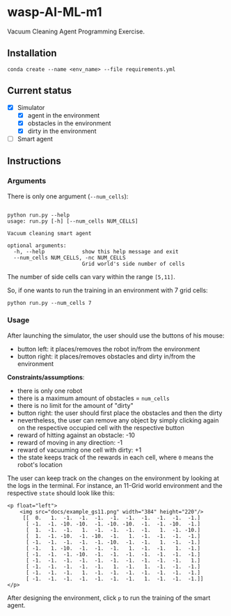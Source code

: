 # wasp-AI-ML-m1
Vacuum Cleaning Agent Programming Exercise. 


## Installation

```
conda create --name <env_name> --file requirements.yml
```


## Current status

* [x] Simulator
  * [x] agent in the environment
  * [x] obstacles in the environment
  * [x] dirty in the environment 
* [ ] Smart agent 

## Instructions

### Arguments

There is only one argument (`--num_cells`):

```

python run.py --help         
usage: run.py [-h] [--num_cells NUM_CELLS]

Vacuum cleaning smart agent

optional arguments:
  -h, --help            show this help message and exit
  --num_cells NUM_CELLS, -nc NUM_CELLS
                        Grid world's side number of cells

```

The number of side cells can vary within the range `[5,11]`.

So, if one wants to run the training in an environment with 7 grid cells:

```
python run.py --num_cells 7
```

### Usage

After launching the simulator, the user should use the buttons of his mouse:
* button left: it places/removes the robot in/from the environment
* button right: it places/removes obstacles and dirty in/from the environment

**Constraints/assumptions**:

* there is only one robot
* there is a maximum amount of obstacles =  `num_cells`
* there is no limit for the amount of "dirty"
* button right: the user should first place the obstacles and then the dirty
* nevertheless, the user can remove any object by simply clicking again on the respective occupied cell with the respective button
* reward of hitting against an obstacle: -10
* reward of moving in any direction: -1
* reward of vacuuming one cell with dirty: +1
* the state keeps track of the rewards in each cell, where `0` means the robot's location

The user can keep track on the changes on the environment by looking at the logs in the terminal. For instance, an 11-Grid world environment and the respective `state` should look like this: 

```
<p float="left">
    <img src="docs/example_gs11.png" width="384" height="220"/>
     [[  0.   1.  -1.  -1.  -1.  -1.  -1.  -1.  -1.  -1.  -1.]
      [ -1.  -1. -10. -10.  -1. -10. -10.  -1.  -1. -10.  -1.]
      [  1.  -1.  -1.   1.  -1.  -1.  -1.  -1.   1.  -1. -10.]
      [  1.  -1. -10.  -1. -10.  -1.   1.  -1.  -1.  -1.  -1.]
      [ -1.  -1.  -1.  -1.  -1. -10.  -1.  -1.   1.  -1.  -1.]
      [ -1.   1. -10.  -1.  -1.  -1.   1.  -1.  -1.   1.  -1.]
      [ -1.  -1.  -1. -10.  -1.  -1.  -1.  -1.  -1.  -1.  -1.]
      [ -1.  -1.  -1.  -1.  -1.  -1.  -1.  -1.  -1.  -1.   1.]
      [ -1.  -1.  -1.  -1.  -1.   1.  -1.   1.  -1.  -1.  -1.]
      [ -1.  -1.  -1.   1.  -1.  -1.  -1.  -1.  -1.  -1.  -1.]
      [ -1.  -1.  -1.  -1.  -1.  -1.  -1.   1.  -1.  -1.  -1.]]
</p>
```



After designing the environment, click `p` to run the training of the smart agent.
